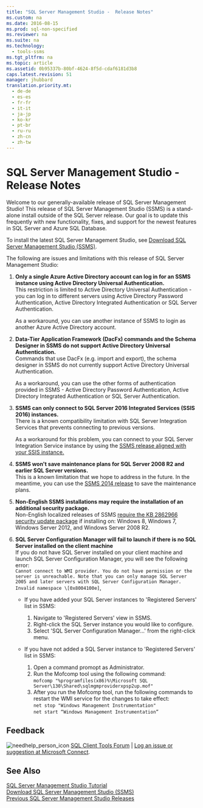 ```yaml
---
title: "SQL Server Management Studio -  Release Notes"
ms.custom: na
ms.date: 2016-08-15
ms.prod: sql-non-specified
ms.reviewer: na
ms.suite: na
ms.technology: 
  - tools-ssms
ms.tgt_pltfrm: na
ms.topic: article
ms.assetid: 0b95337b-80bf-4624-8f5d-cdaf6181d3b8
caps.latest.revision: 51
manager: jhubbard
translation.priority.mt: 
  - de-de
  - es-es
  - fr-fr
  - it-it
  - ja-jp
  - ko-kr
  - pt-br
  - ru-ru
  - zh-cn
  - zh-tw
---
```

# SQL Server Management Studio -  Release Notes
Welcome to our generally-available release of SQL Server Management Studio!  This release of SQL Server Management Studio (SSMS) is a stand-alone install outside of the SQL Server release. Our goal is to update this frequently with new functionality, fixes, and support for the newest features in SQL Server and Azure SQL Database.  
  
To install the latest SQL Server Management Studio, see [Download SQL Server Management Studio &#40;SSMS&#41;](../content/Download-SQL-Server-Management-Studio--SSMS-.md).  
  
The following are issues and limitations with this release of SQL Server Management Studio:  

1. **Only a single Azure Active Directory account can log in for an SSMS instance using Active Directory Universal Authentication.**  
    This restriction is limited to Active Directory Universal Authentication - you can log in to different servers using Active Directory Password Authentication, Active Directory Integrated Authentication or SQL Server Authentication.
    
    As a workaround, you can use another instance of SSMS to login as another Azure Active Directory account. 
    
2. **Data-Tier Application Framework (DacFx) commands and the Schema Designer in SSMS do not support Active Directory Universal Authentication.**  
    Commands that use DacFx (e.g. import and export), the schema designer in SSMS do not currently support Active Directory Universal Authentication.
    
    As a workaround, you can use the other forms of authentication provided in SSMS - Active Directory Password Authentication, Active Directory Integrated Authentication or SQL Server Authentication.

3. **SSMS can only connect to SQL Server 2016 Integrated Services (SSIS 2016) instances.**  
    There is a known compatibility limitation with SQL Server Integration Services that prevents connecting to previous versions.
    
    As a workaround for this problem, you can connect to your SQL Server Integration Service instance by using the [SSMS release aligned with your SSIS instance.](../content/Previous-SQL-Server-Management-Studio-Releases.md) 
  
4. **SSMS won't save maintenance plans for SQL Server 2008 R2 and earlier SQL Server versions.**  
    This is a known limitation that we hope to address in the future. In the meantime, you can use the [SSMS 2014 release](../content/Previous-SQL-Server-Management-Studio-Releases.md) to save the maintenance plans.  
    
5. **Non-English SSMS installations may require the installation of an additional security package.**  
Non-English localized releases of SSMS [require the KB 2862966 security update package](https://support.microsoft.com/en-us/kb/2862966) if installing on: Windows 8, Windows 7, Windows Server 2012, and Windows Server 2008 R2.
  
6. **SQL Server Configuration Manager will fail to launch if there is no SQL Server installed on the client machine**  
    If you do not have SQL Server installed on your client machine and launch SQL Server Configuration Manager, you will see the following error:   
     `Cannot connect to WMI provider. You do not have permission or the server is unreachable. Note that you can only manage SQL Server 2005 and later servers with SQL Server Configuration Manager. Invalid namespace \[0x8004100e]`,   
   
     * If you have added your SQL Server instances to 'Registered Servers' list in SSMS:  
        1. Navigate to 'Registered Servers' view in SSMS.  
        2. Right-click the SQL Server instance you would like to configure.  
        3. Select 'SQL Server Configuration Manager...' from the right-click menu.    
          
      * If you have not added a SQL Server instance to 'Registered Servers' list in SSMS:  
        1. Open a command promopt as Administrator.  
        2. Run the Mofcomp tool using the following command:  
    `mofcomp "%programfiles(x86)%\Microsoft SQL Server\130\Shared\sqlmgmproviderxpsp2up.mof"`  
        3. After you run the Mofcomp tool, run the following commands to restart the WMI service for the changes to take effect:  
        `net stop "Windows Management Instrumentation"`  
        `net start “Windows Management Instrumentation”`  

## Feedback  
  
![needhelp_person_icon](../content/media/needhelp_person_icon.png) [SQL Client Tools Forum](https://social.msdn.microsoft.com/Forums/en-US/home?forum=sqltools) |  [Log an issue or suggestion at Microsoft Connect](https://connect.microsoft.com/SQLServer/Feedback).  
  
## See Also  
[SQL Server Management Studio Tutorial](../content/Use-SQL-Server-Management-Studio.md)  
[Download SQL Server Management Studio &#40;SSMS&#41;](../content/Download-SQL-Server-Management-Studio--SSMS-.md)  
[Previous SQL Server Management Studio Releases](../content/Previous-SQL-Server-Management-Studio-Releases.md)  

  
